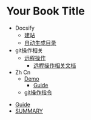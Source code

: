 # Your Book Title

- Docsify
  * [建站](docsify/建站.md)
  * [自动生成目录](docsify/自动生成目录.md)
- git操作相关
  - [远程操作](git操作相关/远程操作/readme.md)
    * [远程操作相关文档](git操作相关/远程操作/远程操作相关文档.md)
- Zh Cn
  - [Demo](zh-cn/demo/README.md)
    * [Guide](zh-cn/demo/guide.md)
  - [git操作指令](zh-cn/git操作指令/readme.md)
* [Guide](guide.md)
* [SUMMARY](SUMMARY.md)

